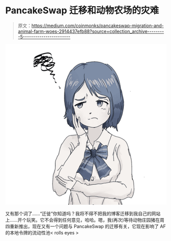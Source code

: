 # PancakeSwap 迁移和动物农场的灾难

> 原文：<https://medium.com/coinmonks/pancakeswap-migration-and-animal-farm-woes-2914437efb88?source=collection_archive---------5----------------------->

![](img/9663b1ddc61dca3abcd11999d1078417.png)

又有那个词了……“迁徙”<cringe>你知道吗？我将不得不把我的博客迁移到我自己的网站上……开个玩笑。它不会得到任何意见，哈哈。嗯，我(再次)等待动物庄园猪在周四重新推出，现在又有一个问题与 PancakeSwap 的迁移有关，它现在影响了 AF 的本地令牌的流动性池< rolls eyes ></cringe>